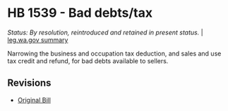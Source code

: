 # HB 1539 - Bad debts/tax
*Status: By resolution, reintroduced and retained in present status.* | [leg.wa.gov summary](https://app.leg.wa.gov/billsummary?BillNumber=1539&Year=2021)

Narrowing the business and occupation tax deduction, and sales and use tax credit and refund, for bad debts available to sellers.

## Revisions
* [Original Bill](1/)